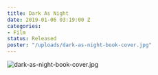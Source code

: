 ```yaml
---
title: Dark As Night
date: 2019-01-06 03:19:00 Z
categories:
- Film
status: Released
poster: "/uploads/dark-as-night-book-cover.jpg"
---
```


![dark-as-night-book-cover.jpg](/uploads/dark-as-night-book-cover.jpg)

